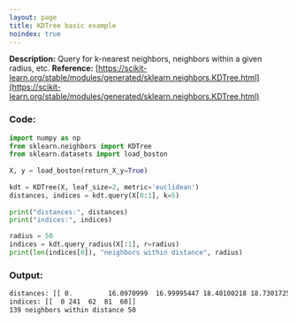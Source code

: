```yaml
---
layout: page
title: KDTree basic example
noindex: true
---
```



**Description:** Query for k-nearest neighbors, neighbors within a given radius, etc.
**Reference:** [https://scikit-learn.org/stable/modules/generated/sklearn.neighbors.KDTree.html](https://scikit-learn.org/stable/modules/generated/sklearn.neighbors.KDTree.html)


### Code:
```python
import numpy as np 
from sklearn.neighbors import KDTree 
from sklearn.datasets import load_boston 
 
X, y = load_boston(return_X_y=True) 
 
kdt = KDTree(X, leaf_size=2, metric='euclidean') 
distances, indices = kdt.query(X[0:1], k=5) 
 
print("distances:", distances) 
print("indices:", indices) 

radius = 50
indices = kdt.query_radius(X[:1], r=radius)
print(len(indices[0]), "neighbors within distance", radius)
```


### Output:
```bash
distances: [[ 0.         16.0970999  16.99995447 18.40100218 18.73017253]]
indices: [[  0 241  62  81  60]]
139 neighbors within distance 50
```

